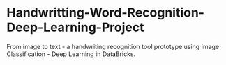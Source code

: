 # Handwritting-Word-Recognition-Deep-Learning-Project
 From image to text - a handwriting recognition tool prototype using Image Classification - Deep Learning in DataBricks.

